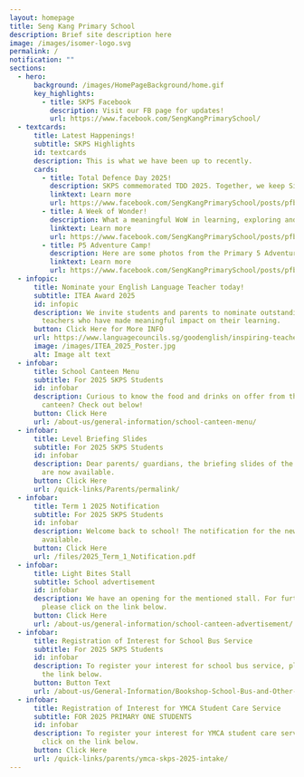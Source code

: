 ```yaml
---
layout: homepage
title: Seng Kang Primary School
description: Brief site description here
image: /images/isomer-logo.svg
permalink: /
notification: ""
sections:
  - hero:
      background: /images/HomePageBackground/home.gif
      key_highlights:
        - title: SKPS Facebook
          description: Visit our FB page for updates!
          url: https://www.facebook.com/SengKangPrimarySchool/
  - textcards:
      title: Latest Happenings!
      subtitle: SKPS Highlights
      id: textcards
      description: This is what we have been up to recently.
      cards:
        - title: Total Defence Day 2025!
          description: SKPS commemorated TDD 2025. Together, we keep Singapore strong!
          linktext: Learn more
          url: https://www.facebook.com/SengKangPrimarySchool/posts/pfbid02d2bVNBb6MuKyTH3YHFdbvZQfBgwSkEaVigtPbSWLsKHTufX3wpso7pCXtudmSqKPl
        - title: A Week of Wonder!
          description: What a meaningful WoW in learning, exploring and growing together!
          linktext: Learn more
          url: https://www.facebook.com/SengKangPrimarySchool/posts/pfbid0nyZ2ks7WXdj5V87iuFXKKQzzAaN3EhdWwYZdnWssFcLT7GBxD2XrCa4ixqZ5aGwNl
        - title: P5 Adventure Camp!
          description: Here are some photos from the Primary 5 Adventure Camp!
          linktext: Learn more
          url: https://www.facebook.com/SengKangPrimarySchool/posts/pfbid02o9VP85tqaaPuWa28USXEMfTo9RiFGaqSK2Wp25yQRLugFU2SVBqo5YfQfFoay34Xl
  - infopic:
      title: Nominate your English Language Teacher today!
      subtitle: ITEA Award 2025
      id: infopic
      description: We invite students and parents to nominate outstanding English
        teachers who have made meaningful impact on their learning.
      button: Click Here for More INFO
      url: https://www.languagecouncils.sg/goodenglish/inspiring-teacher-of-english-award/nomination-information
      image: /images/ITEA_2025_Poster.jpg
      alt: Image alt text
  - infobar:
      title: School Canteen Menu
      subtitle: For 2025 SKPS Students
      id: infobar
      description: Curious to know the food and drinks on offer from the school
        canteen? Check out below!
      button: Click Here
      url: /about-us/general-information/school-canteen-menu/
  - infobar:
      title: Level Briefing Slides
      subtitle: For 2025 SKPS Students
      id: infobar
      description: Dear parents/ guardians, the briefing slides of the various levels
        are now available.
      button: Click Here
      url: /quick-links/Parents/permalink/
  - infobar:
      title: Term 1 2025 Notification
      subtitle: For 2025 SKPS Students
      id: infobar
      description: Welcome back to school! The notification for the new term is now
        available.
      button: Click Here
      url: /files/2025_Term_1_Notification.pdf
  - infobar:
      title: Light Bites Stall
      subtitle: School advertisement
      id: infobar
      description: We have an opening for the mentioned stall. For further details,
        please click on the link below.
      button: Click Here
      url: /about-us/general-information/school-canteen-advertisement/
  - infobar:
      title: Registration of Interest for School Bus Service
      subtitle: For 2025 SKPS Students
      id: infobar
      description: To register your interest for school bus service, please click on
        the link below.
      button: Button Text
      url: /about-us/General-Information/Bookshop-School-Bus-and-Other-Services/
  - infobar:
      title: Registration of Interest for YMCA Student Care Service
      subtitle: FOR 2025 PRIMARY ONE STUDENTS
      id: infobar
      description: To register your interest for YMCA student care service, please
        click on the link below.
      button: Click Here
      url: /quick-links/parents/ymca-skps-2025-intake/
---
```

